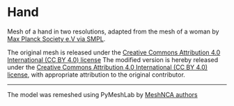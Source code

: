# Hand

Mesh of a hand in two resolutions, adapted from the mesh of a woman
by [Max Planck Society e.V via SMPL](https://smpl.is.tue.mpg.de/bodylicense).

The original mesh is released under
the [Creative Commons Attribution 4.0 International (CC BY 4.0) license](https://creativecommons.org/licenses/by/4.0/)
The modified version is hereby released under
the [Creative Commons Attribution 4.0 International (CC BY 4.0) license](https://creativecommons.org/licenses/by/4.0/),
with appropriate attribution to the original contributor.

___

The model was remeshed using PyMeshLab by [MeshNCA authors](https://meshnca.github.io/)